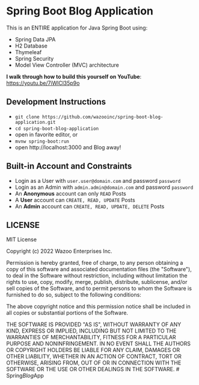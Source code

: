 # Spring Boot Blog Application

This is an ENTIRE application for Java Spring Boot using:
- Spring Data JPA
- H2 Database
- Thymeleaf
- Spring Security
- Model View Controller (MVC) architecture

**I walk through how to build this yourself on YouTube**: https://youtu.be/7iWlCl35p9o

## Development Instructions

- `git clone https://github.com/wazooinc/spring-boot-blog-application.git`
- `cd spring-boot-blog-application`
- open in favorite editor, or
- `mvnw spring-boot:run`
- open http://localhost:3000 and Blog away!

## Built-in Account and Constraints

- Login as a User with `user.user@domain.com` and password `password`
- Login as an Admin with `admin.admin@domain.com` and password `password`
- An **Anonymous** account can only `READ` Posts
- A **User** account can `CREATE, READ, UPDATE` Posts
- An **Admin** account can `CREATE, READ, UPDATE, DELETE` Posts

## LICENSE

MIT License

Copyright (c) 2022 Wazoo Enterprises Inc.

Permission is hereby granted, free of charge, to any person obtaining a copy
of this software and associated documentation files (the "Software"), to deal
in the Software without restriction, including without limitation the rights
to use, copy, modify, merge, publish, distribute, sublicense, and/or sell
copies of the Software, and to permit persons to whom the Software is
furnished to do so, subject to the following conditions:

The above copyright notice and this permission notice shall be included in all
copies or substantial portions of the Software.

THE SOFTWARE IS PROVIDED "AS IS", WITHOUT WARRANTY OF ANY KIND, EXPRESS OR
IMPLIED, INCLUDING BUT NOT LIMITED TO THE WARRANTIES OF MERCHANTABILITY,
FITNESS FOR A PARTICULAR PURPOSE AND NONINFRINGEMENT. IN NO EVENT SHALL THE
AUTHORS OR COPYRIGHT HOLDERS BE LIABLE FOR ANY CLAIM, DAMAGES OR OTHER
LIABILITY, WHETHER IN AN ACTION OF CONTRACT, TORT OR OTHERWISE, ARISING FROM,
OUT OF OR IN CONNECTION WITH THE SOFTWARE OR THE USE OR OTHER DEALINGS IN THE
SOFTWARE.
#   S p r i n g _ B l o g _ A p p  
 